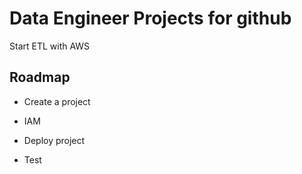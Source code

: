 # Data Engineer Projects for github 
Start ETL with AWS 




## Roadmap

- Create a project

- IAM  

- Deploy project

- Test
